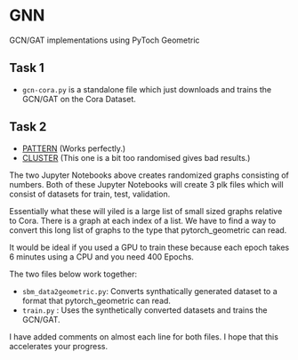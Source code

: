 # GNN
GCN/GAT implementations using PyToch Geometric

## Task 1
- ```gcn-cora.py``` is a standalone file which just downloads and trains the GCN/GAT on the Cora Dataset.

## Task 2
- [PATTERN](https://github.com/graphdeeplearning/benchmarking-gnns/blob/master/data/SBMs/generate_SBM_PATTERN.ipynb) (Works perfectly.)
- [CLUSTER](https://github.com/graphdeeplearning/benchmarking-gnns/blob/master/data/SBMs/generate_SBM_CLUSTER.ipynb) (This one is a bit too randomised gives bad results.)

The two Jupyter Notebooks above creates randomized graphs consisting of numbers. Both of these Jupyter Notebooks will create 3 plk files which will consist of datasets for train, test, validation. 

Essentially what these will yiled is a large list of small sized graphs relative to Cora. There is a graph at each index of a list. We have to find a way to convert this long list of graphs to the type that pytorch_geometric can read. 

It would be ideal if you used a GPU to train these because each epoch takes 6 minutes using a CPU and you need 400 Epochs.

The two files below work together:
- ```sbm_data2geometric.py```: Converts synthatically generated dataset to a format that pytorch_geometric can read. 
- ```train.py``` : Uses the synthetically converted datasets and trains the GCN/GAT.

I have added comments on almost each line for both files. I hope that this accelerates your progress. 

